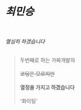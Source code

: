 # *최민승*
<br/><br/>
*열심히 하겠습니다*
<br/><br/>
> 두번째로 하는 가짜개발자
<br/><br/>
> ~~코딩은 모르지만~~
<br/><br/>
> **열정을 가지고 하겠습니다**
<br/><br/>
'화이팅'
